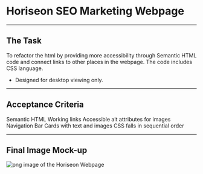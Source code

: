 # Horiseon SEO Marketing Webpage
---

## The Task 
To refactor the html by providing more accessibility through Semantic HTML code and connect links to other places in the webpage. The code includes CSS language. 

* Designed for desktop viewing only.


---

## Acceptance Criteria
Semantic HTML
Working links
Accessible alt attributes for images
Navigation Bar
Cards with text and images
CSS falls in sequential order

---

## Final Image Mock-up
![png image of the Horiseon Webpage](./assets/images/Horiseon-mockup.png)







  




